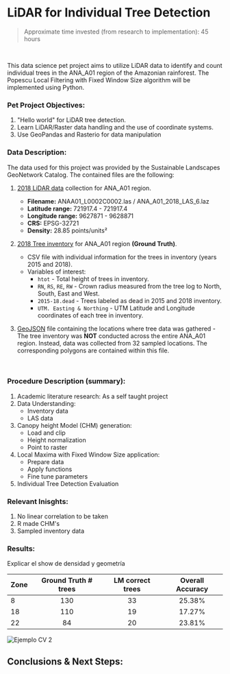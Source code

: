 # LiDAR for Individual Tree Detection

> Approximate time invested (from research to implementation): 45 hours 

&nbsp;

This data science pet project aims to utilize LiDAR data to identify and count individual trees in the ANA_A01 region of the Amazonian rainforest. The Popescu Local Filtering with Fixed Window Size algorithm will be implemented using Python.

### **Pet Project Objectives:**

1. "Hello world" for LiDAR tree detection.
2. Learn LiDAR/Raster data handling and the use of coordinate systems.
3. Use GeoPandas and Rasterio for data manipulation


### **Data Description:**

The data used for this project was provided by the Sustainable Landscapes GeoNetwork Catalog. The contained files are the following:
1. [2018 LiDAR data](https://www.paisagenslidar.cnptia.embrapa.br/geonetwork/srv/por/catalog.search#/metadata/5119e5aa-ab6a-4bb8-a4b4-a3eff77fe564) collection for ANA_A01 region.

    *  **Filename:** ANAA01_L0002C0002.las / ANA_A01_2018_LAS_6.laz
    *  **Latitude range:** 721917.4 - 721917.4
    *  **Longitude range:** 9627871 - 9628871
    *  **CRS:** EPSG-32721
    *  **Density:** 28.85 points/units²

2. [2018 Tree inventory](https://www.paisagenslidar.cnptia.embrapa.br/geonetwork/srv/spa/catalog.search#/metadata/44d96974-77b0-4e22-9fce-79609604bfd3) for ANA_A01 region **(Ground Truth)**.

    * CSV file with individual information for the trees in inventory (years 2015 and 2018).
    * Variables of interest:
         * `htot` - Total height of trees in inventory.
         * `RN`, `RS`, `RE`, `RW` - Crown radius measured from the tree log to North, South, East and West.
         * `2015-18.dead` - Trees labeled as dead in 2015 and 2018 inventory.
         * `UTM. Easting & Northing` - UTM Latitude and Longitude coordinates of each tree in inventory.

3. [GeoJSON](https://www.paisagenslidar.cnptia.embrapa.br/geoserver/wfs?srsName=EPSG%3A4326&typename=geonode%3Aana_a01_2018_plot_location&outputFormat=json&version=1.0.0&service=WFS&request=GetFeature&access_token=76f1f406d2ad11edb93d00163e1134a6) file containing the locations where tree data was gathered - The tree inventory was **NOT** conducted across the entire ANA_A01 region. Instead, data was collected from 32 sampled locations. The corresponding polygons are contained within this file. 

&nbsp;

### **Procedure Description (summary):**

1. Academic literature research: As a self taught project 
2. Data Understanding:
    * Inventory data
    * LAS data
3. Canopy height Model (CHM) generation:
    * Load and clip
    * Height normalization
    * Point to raster 
4. Local Maxima with Fixed Window Size application:
    * Prepare data
    * Apply functions
    * Fine tune parameters
5. Individual Tree Detection Evaluation


### **Relevant Inisghts:**

1. No linear correlation to be taken
2. R made CHM's
3. Sampled inventory data


### **Results**:

Explicar el show de densidad y geometría

| Zone      | Ground Truth # trees | LM correct trees| Overall Accuracy|
| --------- | :-----------------:  | :------------:  | :------------:  |
| 8         | 130                  | 33              | 25.38%
| 18        | 110                  | 19              | 17.27%
| 22        | 84                   | 20              | 23.81%





![Ejemplo CV 2](/img/Ejemplo_Cv_2.jpg "Ejemplo CV 2")

## Conclusions & Next Steps: